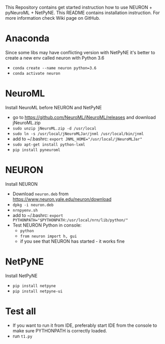 This Repository contains get started instruction how to use NEURON + pyNeuroML + NetPyNE. 
This README contains installation instruction. For more information check Wiki page on GitHub.

# Anaconda
Since some libs may have conflicting version with NetPyNE it's better to create a new env called neuron with Python 3.6

* `conda create --name neuron python=3.6`
* `conda activate neuron`

# NeuroML
Install NeuroML before NEURON and NetPyNE

* go to https://github.com/NeuroML/jNeuroML/releases and download jNeuroML.zip
* `sudo unzip jNeuroML.zip -d /usr/local`
* `sudo ln -s /usr/local/jNeuroMLJar/jnml /usr/local/bin/jnml`
* add to ~/.bashrc: 
`export JNML_HOME="/usr/local/jNeuroMLJar"`
* `sudo apt-get install python-lxml`
* `pip install pyneuroml`

# NEURON
Install NEURON

* Download `neuron.deb` from https://www.neuron.yale.edu/neuron/download
* `dpkg -i neuron.deb`
* `nrnpyenv.sh`
* add to ~/.bashrc: 
`export PYTHONPATH="$PYTHONPATH:/usr/local/nrn/lib/python/"`
* Test NEURON Python in console:
  * `python`
  * `from neuron import h, gui`
  * if you see that NEURON has started - it works fine

# NetPyNE
Install NetPyNE

* `pip install netpyne`
* `pip install netpyne-ui`

# Test all

* If you want to run it from IDE, preferably start IDE from the console to make sure PYTHONPATH is correctly loaded.
* run `t1.py`

